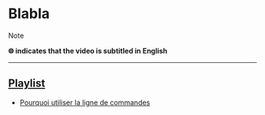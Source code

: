# Blabla

> [!NOTE]
> **🌐 indicates that the video is subtitled in English**

---

## [Playlist](https://www.youtube.com/playlist?list=PLrSOXFDHBtfEyv4H_Mz-LJ6UMM8To3Ufy)

+ [Pourquoi utiliser la ligne de commandes](https://www.youtube.com/watch?v=hre1w-mZF6k)
